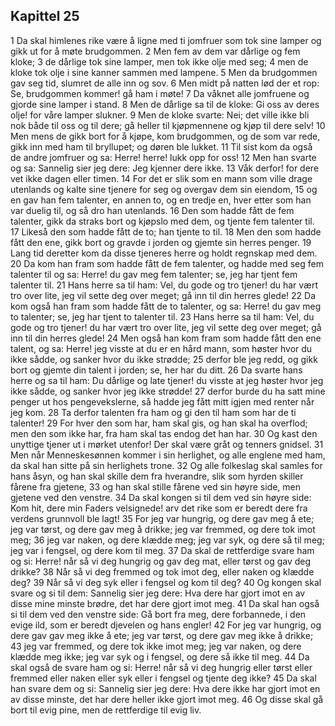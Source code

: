 ## Kapittel 25

1 Da skal himlenes rike være å ligne med ti jomfruer som tok sine lamper og gikk ut for å møte brudgommen.
2 Men fem av dem var dårlige og fem kloke;
3 de dårlige tok sine lamper, men tok ikke olje med seg;
4 men de kloke tok olje i sine kanner sammen med lampene.
5 Men da brudgommen gav seg tid, slumret de alle inn og sov.
6 Men midt på natten lød der et rop: Se, brudgommen kommer! gå ham i møte!
7 Da våknet alle jomfruene og gjorde sine lamper i stand.
8 Men de dårlige sa til de kloke: Gi oss av deres olje! for våre lamper slukner.
9 Men de kloke svarte: Nei; det ville ikke bli nok både til oss og til dere; gå heller til kjøpmennene og kjøp til dere selv!
10 Men mens de gikk bort for å kjøpe, kom brudgommen, og de som var rede, gikk inn med ham til bryllupet; og døren ble lukket.
11 Til sist kom da også de andre jomfruer og sa: Herre! herre! lukk opp for oss!
12 Men han svarte og sa: Sannelig sier jeg dere: Jeg kjenner dere ikke.
13 Våk derfor! for dere vet ikke dagen eller timen.
14 For det er slik som en mann som ville drage utenlands og kalte sine tjenere for seg og overgav dem sin eiendom,
15 og en gav han fem talenter, en annen to, og en tredje en, hver etter som han var duelig til, og så dro han utenlands.
16 Den som hadde fått de fem talenter, gikk da straks bort og kjøpslo med dem, og tjente fem talenter til.
17 Likeså den som hadde fått de to; han tjente to til.
18 Men den som hadde fått den ene, gikk bort og gravde i jorden og gjemte sin herres penger.
19 Lang tid deretter kom da disse tjeneres herre og holdt regnskap med dem.
20 Da kom han fram som hadde fått de fem talenter, og hadde med seg fem talenter til og sa: Herre! du gav meg fem talenter; se, jeg har tjent fem talenter til.
21 Hans herre sa til ham: Vel, du gode og tro tjener! du har vært tro over lite, jeg vil sette deg over meget; gå inn til din herres glede!
22 Da kom også han fram som hadde fått de to talenter, og sa: Herre! du gav meg to talenter; se, jeg har tjent to talenter til.
23 Hans herre sa til ham: Vel, du gode og tro tjener! du har vært tro over lite, jeg vil sette deg over meget; gå inn til din herres glede!
24 Men også han kom fram som hadde fått den ene talent, og sa: Herre! jeg visste at du er en hård mann, som høster hvor du ikke sådde, og sanker hvor du ikke strødde;
25 derfor ble jeg redd, og gikk bort og gjemte din talent i jorden; se, her har du ditt.
26 Da svarte hans herre og sa til ham: Du dårlige og late tjener! du visste at jeg høster hvor jeg ikke sådde, og sanker hvor jeg ikke strødde!
27 derfor burde du ha satt mine penger ut hos pengevekslerne, så hadde jeg fått mitt igjen med renter når jeg kom.
28 Ta derfor talenten fra ham og gi den til ham som har de ti talenter!
29 For hver den som har, ham skal gis, og han skal ha overflod; men den som ikke har, fra ham skal tas endog det han har.
30 Og kast den unyttige tjener ut i mørket utenfor! Der skal være gråt og tenners gnidsel.
31 Men når Menneskesønnen kommer i sin herlighet, og alle englene med ham, da skal han sitte på sin herlighets trone.
32 Og alle folkeslag skal samles for hans åsyn, og han skal skille dem fra hverandre, slik som hyrden skiller fårene fra gjetene,
33 og han skal stille fårene ved sin høyre side, men gjetene ved den venstre.
34 Da skal kongen si til dem ved sin høyre side: Kom hit, dere min Faders velsignede! arv det rike som er beredt dere fra verdens grunnvoll ble lagt!
35 For jeg var hungrig, og dere gav meg å ete; jeg var tørst, og dere gav meg å drikke; jeg var fremmed, og dere tok imot meg;
36 jeg var naken, og dere klædde meg; jeg var syk, og dere så til meg; jeg var i fengsel, og dere kom til meg.
37 Da skal de rettferdige svare ham og si: Herre! når så vi deg hungrig og gav deg mat, eller tørst og gav deg drikke?
38 Når så vi deg fremmed og tok imot deg, eller naken og klædde deg?
39 Når så vi deg syk eller i fengsel og kom til deg?
40 Og kongen skal svare og si til dem: Sannelig sier jeg dere: Hva dere har gjort imot en av disse mine minste brødre, det har dere gjort imot meg.
41 Da skal han også si til dem ved den venstre side: Gå bort fra meg, dere forbannede, i den evige ild, som er beredt djevelen og hans engler!
42 For jeg var hungrig, og dere gav gav meg ikke å ete; jeg var tørst, og dere gav meg ikke å drikke;
43 jeg var fremmed, og dere tok ikke imot meg; jeg var naken, og dere klædde meg ikke; jeg var syk og i fengsel, og dere så ikke til meg.
44 Da skal også de svare ham og si: Herre! når så vi deg hungrig eller tørst eller fremmed eller naken eller syk eller i fengsel og tjente deg ikke?
45 Da skal han svare dem og si: Sannelig sier jeg dere: Hva dere ikke har gjort imot en av disse minste, det har dere heller ikke gjort imot meg.
46 Og disse skal gå bort til evig pine, men de rettferdige til evig liv.
